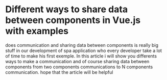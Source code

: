 # Different ways to share data between components in Vue.js with examples
does communication and sharing data between components is really big stuff in our development of spa application who every developer take a lot of time to make his first exemple. In this article i will show you differents ways to make a communication and of course sharing data between components from two components communications to N components communication. hope that the article will be helpful
